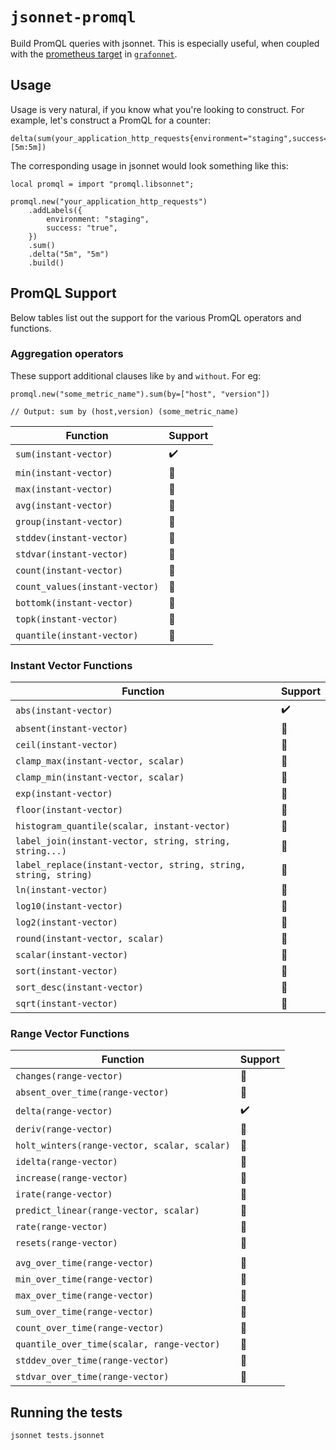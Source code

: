 # `jsonnet-promql`

Build PromQL queries with jsonnet.
This is especially useful, when coupled with the [prometheus target](https://grafana.github.io/grafonnet-lib/api-docs/#prometheustarget) in [`grafonnet`](https://github.com/grafana/grafonnet-lib/).

## Usage

Usage is very natural, if you know what you're looking to construct.
For example, let's construct a PromQL for a counter:

``` promql
delta(sum(your_application_http_requests{environment="staging",success="true"})[5m:5m])
```

The corresponding usage in jsonnet would look something like this:

``` jsonnet
local promql = import "promql.libsonnet";

promql.new("your_application_http_requests")
    .addLabels({
        environment: "staging",
        success: "true",
    })
    .sum()
    .delta("5m", "5m")
    .build()
```

## PromQL Support

Below tables list out the support for the various PromQL operators and functions.

### Aggregation operators

These support additional clauses like `by` and `without`. For eg:

``` promql
promql.new("some_metric_name").sum(by=["host", "version"])

// Output: sum by (host,version) (some_metric_name)
```

| Function                       | Support            |
|--------------------------------|--------------------|
| `sum(instant-vector)`          | :heavy_check_mark: |
| `min(instant-vector)`          | :construction:     |
| `max(instant-vector)`          | :construction:     |
| `avg(instant-vector)`          | :construction:     |
| `group(instant-vector)`        | :construction:     |
| `stddev(instant-vector)`       | :construction:     |
| `stdvar(instant-vector)`       | :construction:     |
| `count(instant-vector)`        | :construction:     |
| `count_values(instant-vector)` | :construction:     |
| `bottomk(instant-vector)`      | :construction:     |
| `topk(instant-vector)`         | :construction:     |
| `quantile(instant-vector)`     | :construction:     |

### Instant Vector Functions

| Function                                                        | Support            |
|-----------------------------------------------------------------|--------------------|
| `abs(instant-vector)`                                           | :heavy_check_mark: |
| `absent(instant-vector)`                                        | :construction:     |
| `ceil(instant-vector)`                                          | :construction:     |
| `clamp_max(instant-vector, scalar)`                             | :construction:     |
| `clamp_min(instant-vector, scalar)`                             | :construction:     |
| `exp(instant-vector)`                                           | :construction:     |
| `floor(instant-vector)`                                         | :construction:     |
| `histogram_quantile(scalar, instant-vector)`                    | :construction:     |
| `label_join(instant-vector, string, string, string...)`         | :construction:     |
| `label_replace(instant-vector, string, string, string, string)` | :construction:     |
| `ln(instant-vector)`                                            | :construction:     |
| `log10(instant-vector)`                                         | :construction:     |
| `log2(instant-vector)`                                          | :construction:     |
| `round(instant-vector, scalar)`                                 | :construction:     |
| `scalar(instant-vector)`                                        | :construction:     |
| `sort(instant-vector)`                                          | :construction:     |
| `sort_desc(instant-vector)`                                     | :construction:     |
| `sqrt(instant-vector)`                                          | :construction:     |

### Range Vector Functions

| Function                                     | Support            |
|----------------------------------------------|--------------------|
| `changes(range-vector)`                      | :construction:     |
| `absent_over_time(range-vector)`             | :construction:     |
| `delta(range-vector)`                        | :heavy_check_mark: |
| `deriv(range-vector)`                        | :construction:     |
| `holt_winters(range-vector, scalar, scalar)` | :construction:     |
| `idelta(range-vector)`                       | :construction:     |
| `increase(range-vector)`                     | :construction:     |
| `irate(range-vector)`                        | :construction:     |
| `predict_linear(range-vector, scalar)`       | :construction:     |
| `rate(range-vector)`                         | :construction:     |
| `resets(range-vector)`                       | :construction:     |
|                                              |                    |
| `avg_over_time(range-vector)`                | :construction:     |
| `min_over_time(range-vector)`                | :construction:     |
| `max_over_time(range-vector)`                | :construction:     |
| `sum_over_time(range-vector)`                | :construction:     |
| `count_over_time(range-vector)`              | :construction:     |
| `quantile_over_time(scalar, range-vector)`   | :construction:     |
| `stddev_over_time(range-vector)`             | :construction:     |
| `stdvar_over_time(range-vector)`             | :construction:     |


## Running the tests

``` shell
jsonnet tests.jsonnet
```
